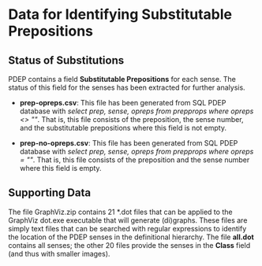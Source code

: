 # Data for Identifying Substitutable Prepositions

## Status of Substitutions
PDEP contains a field **Substitutable Prepositions** for each sense. The status of this field for the senses has been extracted for further analysis.

- **prep-opreps.csv**: This file has been generated from SQL PDEP database with _select prep, sense, opreps from prepprops where opreps <> ""_. That is, this file consists of the preposition, the sense number, and the substitutable prepositions where this field is not empty.

- **prep-no-opreps.csv**: This file has been generated from SQL PDEP database with _select prep, sense, opreps from prepprops where opreps = ""_. That is, this file consists of the preposition and the sense number where this field is empty.

## Supporting Data
The file GraphViz.zip contains 21 *.dot files that can be applied to the GraphViz dot.exe executable that will generate (di)graphs. These files are simply text files that can be searched with regular expressions to identify the location of the PDEP senses in the definitional hierarchy. The file **all.dot** contains all senses; the other 20 files provide the senses in the **Class** field (and thus with smaller images).
